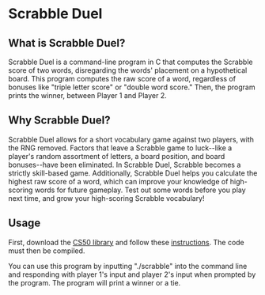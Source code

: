 # Scrabble Duel

## What is Scrabble Duel?
Scrabble Duel is a command-line program in C that computes the Scrabble score of two words, disregarding the words' placement on a hypothetical board. This program computes the raw score of a word, regardless of bonuses like "triple letter score" or "double word score." Then, the program prints the winner, between Player 1 and Player 2.

## Why Scrabble Duel?
Scrabble Duel allows for a short vocabulary game against two players, with the RNG removed. Factors that leave a Scrabble game to luck--like a player's random assortment of letters, a board position, and board bonuses--have been eliminated. In Scrabble Duel, Scrabble becomes a strictly skill-based game. Additionally, Scrabble Duel helps you calculate the highest raw score of a word, which can improve your knowledge of high-scoring words for future gameplay. Test out some words before you play next time, and grow your high-scoring Scrabble vocabulary!

## Usage
First, download the [CS50 library](https://github.com/cs50/libcs50/releases) and follow these [instructions](https://github.com/m-saylor/libcs50). The code must then be compiled.

You can use this program by inputting "./scrabble" into the command line and responding with player 1's input and player 2's input when prompted by the program. The program will print a winner or a tie.
